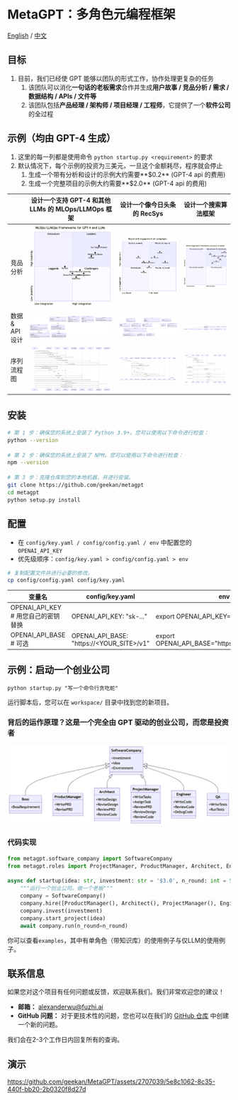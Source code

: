 # MetaGPT：多角色元编程框架

[English](./README.md) / [中文](./README_CN.md)

## 目标

1. 目前，我们已经使 GPT 能够以团队的形式工作，协作处理更复杂的任务
   1. 该团队可以消化**一句话的老板需求**合作并生成**用户故事 / 竞品分析 / 需求 / 数据结构 / APIs / 文件等**
   2. 该团队包括**产品经理 / 架构师 / 项目经理 / 工程师**，它提供了一个**软件公司**的全过程

## 示例（均由 GPT-4 生成）

1. 这里的每一列都是使用命令 `python startup.py <requirement>` 的要求
2. 默认情况下，每个示例的投资为三美元，一旦这个金额耗尽，程序就会停止
   1. 生成一个带有分析和设计的示例大约需要**$0.2** (GPT-4 api 的费用)
   2. 生成一个完整项目的示例大约需要**$2.0** (GPT-4 api 的费用)

|             | 设计一个支持 GPT-4 和其他 LLMs 的 MLOps/LLMOps 框架                                                   | 设计一个像今日头条的 RecSys                                                                             | 设计一个搜索算法框架                                                                                         |
|-------------|-------------------------------------------------------------------------------------------|-----------------------------------------------------------------------------------------------|----------------------------------------------------------------------------------------------------|
| 竞品分析        | ![LLMOps 竞品分析](resources/workspace/llmops_framework/resources/competitive_analysis.png)   | ![今日头条 Recsys 竞品分析](resources/workspace/content_rec_sys/resources/competitive_analysis.png)   | ![搜索算法框架竞品分析](resources/workspace/search_algorithm_framework/resources/competitive_analysis.png)   |
| 数据 & API 设计 | ![LLMOps 数据 & API 设计](resources/workspace/llmops_framework/resources/data_api_design.png) | ![今日头条 Recsys 数据 & API 设计](resources/workspace/content_rec_sys/resources/data_api_design.png) | ![搜索算法框架数据 & API 设计](resources/workspace/search_algorithm_framework/resources/data_api_design.png) |
| 序列流程图       | ![LLMOps 序列流程图](resources/workspace/llmops_framework/resources/seq_flow.png)              | ![今日头条 Recsys 序列流程图](resources/workspace/content_rec_sys/resources/seq_flow.png)              | ![搜索算法框架序列流程图](resources/workspace/search_algorithm_framework/resources/seq_flow.png)              |

## 安装

```bash
# 第 1 步：确保您的系统上安装了 Python 3.9+。您可以使用以下命令进行检查：
python --version

# 第 2 步：确保您的系统上安装了 NPM。您可以使用以下命令进行检查：
npm --version

# 第 3 步：克隆仓库到您的本地机器，并进行安装。
git clone https://github.com/geekan/metagpt
cd metagpt
python setup.py install
```

## 配置

- 在 `config/key.yaml / config/config.yaml / env` 中配置您的 `OPENAI_API_KEY`
- 优先级顺序：`config/key.yaml > config/config.yaml > env`

```bash
# 复制配置文件并进行必要的修改。
cp config/config.yaml config/key.yaml
```

| 变量名                              | config/key.yaml                           | env                            |
|--------------------------------------------|-------------------------------------------|--------------------------------|
| OPENAI_API_KEY # 用您自己的密钥替换 | OPENAI_API_KEY: "sk-..."                  | export OPENAI_API_KEY="sk-..." |
| OPENAI_API_BASE # 可选  | OPENAI_API_BASE: "https://<YOUR_SITE>/v1" | export OPENAI_API_BASE="https://<YOUR_SITE>/v1"   |

## 示例：启动一个创业公司

```shell
python startup.py "写一个命令行贪吃蛇"
```

运行脚本后，您可以在 `workspace/` 目录中找到您的新项目。

### 背后的运作原理？这是一个完全由 GPT 驱动的创业公司，而您是投资者

![一个完全由大语言模型角色构成的软件公司](./resources/software_company_cd.jpeg)

### 代码实现

```python
from metagpt.software_company import SoftwareCompany
from metagpt.roles import ProjectManager, ProductManager, Architect, Engineer

async def startup(idea: str, investment: str = '$3.0', n_round: int = 5):
    """运行一个创业公司。做一个老板"""
    company = SoftwareCompany()
    company.hire([ProductManager(), Architect(), ProjectManager(), Engineer()])
    company.invest(investment)
    company.start_project(idea)
    await company.run(n_round=n_round)
```

你可以查看`examples`，其中有单角色（带知识库）的使用例子与仅LLM的使用例子。

## 联系信息

如果您对这个项目有任何问题或反馈，欢迎联系我们。我们非常欢迎您的建议！

- **邮箱：** alexanderwu@fuzhi.ai
- **GitHub 问题：** 对于更技术性的问题，您也可以在我们的 [GitHub 仓库](https://github.com/geekan/metagpt/issues) 中创建一个新的问题。

我们会在2-3个工作日内回复所有的查询。

## 演示

https://github.com/geekan/MetaGPT/assets/2707039/5e8c1062-8c35-440f-bb20-2b0320f8d27d
